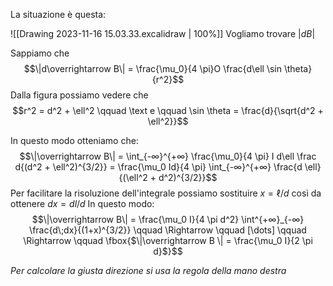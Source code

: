 La situazione è questa: 

![[Drawing 2023-11-16 15.03.33.excalidraw | 100%]]
Vogliamo trovare $|d B|$

Sappiamo che $$\|d\overrightarrow B\| = \frac{\mu_0}{4 \pi}O \frac{d\ell \sin \theta}{r^2}$$
Dalla figura possiamo vedere che $$r^2 = d^2 + \ell^2 \qquad \text e \qquad \sin \theta = \frac{d}{\sqrt{d^2 + \ell^2}}$$

In questo modo otteniamo che: $$\|\overrightarrow B\| = \int_{-∞}^{+∞} \frac{\mu_0}{4 \pi} I d\ell \frac d{(d^2 + \ell^2)^{3/2}} = \frac{\mu_0 Id}{4 \pi} \int_{-∞}^{+∞} \frac{d \ell}{(\ell^2 + d^2)^{3/2}}$$
Per facilitare la risoluzione dell'integrale possiamo sostituire $x = \ell/d$ così da ottenere $dx = dl / d$ In questo modo: $$\|\overrightarrow B\| = \frac{\mu_0 I}{4 \pi d^2} \int^{+∞}_{-∞} \frac{d\;dx}{(1+x)^{3/2}} \qquad \Rightarrow \qquad [\dots] \qquad \Rightarrow \qquad \fbox{$\|\overrightarrow B \| = \frac{\mu_0 I}{2 \pi d}$}$$

*Per calcolare la giusta direzione si usa la regola della mano destra*